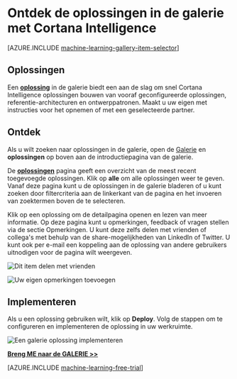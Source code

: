 <properties
    pageTitle="Galerie met Cortana Intelligence Solutions | Microsoft Azure"
    description="Ontdek de oplossingen in de galerie met Cortana Intelligence."
    services="machine-learning"
    documentationCenter=""
    authors="garyericson"
    manager="jhubbard"
    editor="cgronlun"/>

<tags
    ms.service="machine-learning"
    ms.workload="data-services"
    ms.tgt_pltfrm="na"
    ms.devlang="na"
    ms.topic="article"
    ms.date="10/13/2016"
    ms.author="roopalik;garye"/>


# <a name="discover-solutions-in-the-cortana-intelligence-gallery"></a>Ontdek de oplossingen in de galerie met Cortana Intelligence

[AZURE.INCLUDE [machine-learning-gallery-item-selector](../../includes/machine-learning-gallery-item-selector.md)]

## <a name="solutions"></a>Oplossingen

Een **[oplossing](https://gallery.cortanaintelligence.com/solutions)** in de galerie biedt een aan de slag om snel Cortana Intelligence oplossingen bouwen van vooraf geconfigureerde oplossingen, referentie-architecturen en ontwerppatronen.
Maakt u uw eigen met instructies voor het opnemen of met een geselecteerde partner.  


## <a name="discover"></a>Ontdek

  Als u wilt zoeken naar oplossingen in de galerie, open de [Galerie](http://gallery.cortanaintelligence.com) en **oplossingen** op
 boven aan de introductiepagina van de galerie.

 De **[oplossingen](https://gallery.cortanaintelligence.com/solutions)** 
 pagina geeft een overzicht van de meest recent toegevoegde oplossingen.
Klik op **alle** om alle oplossingen weer te geven.
Vanaf deze pagina kunt u de oplossingen in de galerie bladeren of u kunt zoeken door filtercriteria aan de linkerkant van de pagina en het invoeren van zoektermen boven de te selecteren.

 Klik op een oplossing om de detailpagina openen en lezen van meer informatie. Op deze pagina kunt u opmerkingen, feedback of vragen stellen via de sectie Opmerkingen. U kunt deze zelfs delen met vrienden of collega's met behulp van de share-mogelijkheden van LinkedIn of Twitter. U kunt ook per e-mail een koppeling aan de oplossing van andere gebruikers uitnodigen voor de pagina wilt weergeven.

![Dit item delen met vrienden](media\machine-learning-gallery-how-to-use-contribute-publish\share-links.png)

![Uw eigen opmerkingen toevoegen](media\machine-learning-gallery-how-to-use-contribute-publish\comments.png)

## <a name="deploy"></a>Implementeren

Als u een oplossing gebruiken wilt, klik op **Deploy**. Volg de stappen om te configureren en implementeren de oplossing in uw werkruimte.

![Een galerie oplossing implementeren](media\machine-learning-gallery-solutions\deploy-solution.png)



**[Breng ME naar de GALERIE >>](http://gallery.cortanaintelligence.com)**

[AZURE.INCLUDE [machine-learning-free-trial](../../includes/machine-learning-free-trial.md)]

